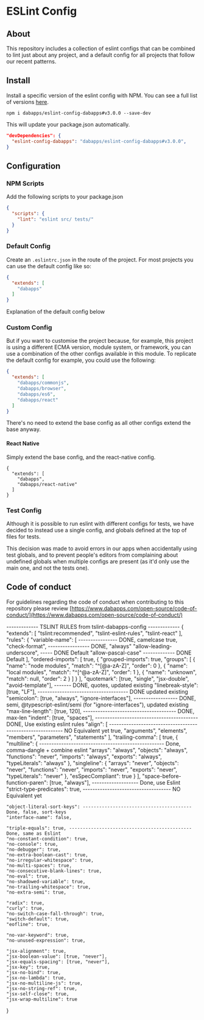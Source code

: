 # ESLint Config


## About
This repository includes a collection of eslint configs that can be combined to lint just about any project, and a default config for all projects that follow our recent patterns.


## Install

Install a specific version of the eslint config with NPM. You can see a full list of versions [here](https://github.com/dabapps/eslint-config-dabapps/releases).

```shell
npm i dabapps/eslint-config-dabapps#v3.0.0 --save-dev
```

This will update your package.json automatically.

```json
"devDependencies": {
  "eslint-config-dabapps": "dabapps/eslint-config-dabapps#v3.0.0",
}
```


## Configuration


### NPM Scripts

Add the following scripts to your package.json

```json
{
  "scripts": {
    "lint": "eslint src/ tests/"
  }
}
```


### Default Config

Create an `.eslintrc.json` in the route of the project. For most projects you can use the default config like so:

```json
{
  "extends": [
    "dabapps"
  ]
}
```

Explanation of the default config below


### Custom Config

But if you want to customise the project because, for example, this project is using a different ECMA version, module system, or framework, you can use a combination of the other configs available in this module. To replicate the default config for example, you could use the following:

```json
{
  "extends": [
    "dabapps/commonjs",
    "dabapps/browser",
    "dabapps/es6",
    "dabapps/react"
  ]
}
```

There's no need to extend the base config as all other configs extend the base anyway.


#### React Native

Simply extend the base config, and the react-native config.

```
{
  "extends": [
    "dabapps",
    "dabapps/react-native"
  ]
}
```


### Test Config

Although it is possible to run eslint with different configs for tests, we have decided to instead use a single config, and globals defined at the top of files for tests.

This decision was made to avoid errors in our apps when accidentally using test globals, and to prevent people's editors from complaining about undefined globals when multiple configs are present (as it'd only use the main one, and not the tests one).

## Code of conduct

For guidelines regarding the code of conduct when contributing to this repository please review [https://www.dabapps.com/open-source/code-of-conduct/](https://www.dabapps.com/open-source/code-of-conduct/)


------------- TSLINT RULES from tslint-dabapps-config -------------
{
  "extends": [
    "tslint:recommended",
    "tslint-eslint-rules",
    "tslint-react"
  ],
  "rules": {
    "variable-name": [ ---------------- DONE, camelcase
      true,
      "check-format", ----------------- DONE, "always"
      "allow-leading-underscore", ----- DONE Default
      "allow-pascal-case" ------------- DONE Default
    ],
    "ordered-imports": [
      true,
      {
        "grouped-imports": true,
        "groups": [
          {
            "name": "node modules",
            "match": "^[@a-zA-Z]",
            "order": 0
          },
          {
            "name": "local modules",
            "match": "^[^@a-zA-Z]",
            "order": 1
          },
          {
            "name": "unknown",
            "match": null,
            "order": 2
          }
        ]
      }
    ],
    "quotemark": [true, "single", "jsx-double", "avoid-template"], ------- DONE, quotes, updated existing
    "linebreak-style": [true, "LF"], ------------------------------------- DONE updated existing
    "semicolon": [true, "always", "ignore-interfaces"], ------------------ DONE, semi, @typescript-eslint/semi (for "ignore-interfaces"), updated existing
    "max-line-length": [true, 120], -------------------------------------- DONE, max-len
    "indent": [true, "spaces"], ------------------------------------------ DONE, Use existing eslint rules
    "align": [ ----------------------------------------------------------- NO Equivalent yet
      true,
      "arguments",
      "elements",
      "members",
      "parameters",
      "statements"
    ],
    "trailing-comma": [
      true,
      {
        "multiline": { --------------------------------------------------- Done, comma-dangle + combine eslint
          "arrays": "always",
          "objects": "always",
          "functions": "never",
          "imports": "always",
          "exports": "always",
          "typeLiterals": "always"
        },
        "singleline": {
          "arrays": "never",
          "objects": "never",
          "functions": "never",
          "imports": "never",
          "exports": "never",
          "typeLiterals": "never"
        },
        "esSpecCompliant": true
      }
    ],
    "space-before-function-paren": [true, "always"], ------------------- Done, use Eslint
    "strict-type-predicates": true, ------------------------------------ NO Equivalent yet

    "object-literal-sort-keys": ---------------------------------------- Done, false, sort-keys
    "interface-name": false,

    "triple-equals": true, --------------------------------------------- Done, same as Eslint
    "no-constant-condition": true,
    "no-console": true,
    "no-debugger": true,
    "no-extra-boolean-cast": true,
    "no-irregular-whitespace": true,
    "no-multi-spaces": true,
    "no-consecutive-blank-lines": true,
    "no-eval": true,
    "no-shadowed-variable": true,
    "no-trailing-whitespace": true,
    "no-extra-semi": true,

    "radix": true,
    "curly": true,
    "no-switch-case-fall-through": true,
    "switch-default": true,
    "eofline": true,

    "no-var-keyword": true,
    "no-unused-expression": true,

    "jsx-alignment": true,
    "jsx-boolean-value": [true, "never"],
    "jsx-equals-spacing": [true, "never"],
    "jsx-key": true,
    "jsx-no-bind": true,
    "jsx-no-lambda": true,
    "jsx-no-multiline-js": true,
    "jsx-no-string-ref": true,
    "jsx-self-close": true,
    "jsx-wrap-multiline": true
  }
